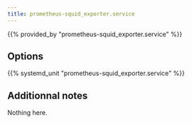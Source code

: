 ```yaml
---
title: prometheus-squid_exporter.service
---
```


{{% provided_by "prometheus-squid_exporter.service" %}}

## Options

{{% systemd_unit "prometheus-squid_exporter.service" %}}

## Additionnal notes

Nothing here.